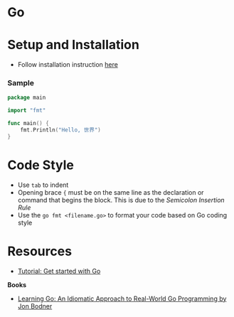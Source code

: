 # Go

# Setup and Installation
* Follow installation instruction [here](https://golang.org/doc/install)

### Sample
```go
package main

import "fmt"

func main() {
	fmt.Println("Hello, 世界")
}
```

# Code Style
* Use `tab` to indent
* Opening brace `{` must be on the same line as the declaration or command that begins the block. This is due to the _Semicolon Insertion Rule_
* Use the `go fmt <filename.go>` to format your code based on Go coding style

# Resources
- [Tutorial: Get started with Go](https://go.dev/doc/tutorial/getting-started)

**Books**
- [Learning Go: An Idiomatic Approach to Real-World Go Programming by Jon Bodner](https://www.oreilly.com/library/view/learning-go/9781492077206/)